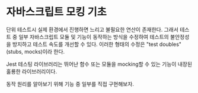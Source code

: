 # 자바스크립트 모킹 기초

단위 테스트시 실제 환경에서 진행하면 느리고 불필요한 연산이 존재한다.
그래서 테스트 중 일부 자바스크립트 모듈 및 기능이 동작하는 방식을 수정하여 테스트의 불안정성을 방지하고 테스트 속도를 개선할 수 있다.
이러한 형태의 수정은 "test doubles"(stubs, mocks)이라 한다.

Jest 테스팅 라이브러리는 뛰어난 함수 또는 모듈을 mocking할 수 있는 기능이 내장된 훌룡한 라이브러리이다.

동작 원리를 알아보기 위해 기능 중 일부를 직접 구현해보자.

